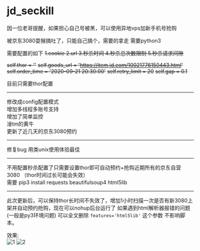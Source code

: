 # jd_seckill

因一位老哥提醒，如果担心自己号被黑，可以使用异地vps加新手机号抢购  

被京东3080耍猴搞吐了，只能自己搞个，需要的拿走
需要python3

需要配置的如下
        ~~1.cookie 2.url 3.秒杀时间 4.秒杀总次数限制 5.秒杀请求间隙~~
        
 ~~self.thor = ''~~	
 ~~self.goods_url = 'https://item.jd.com/10021776150443.html'~~
 ~~self.order_time = '2020-09-21 20:30:00'~~
 ~~self.retry_limit = 20~~
 ~~self.gap = 0.1~~
        
目前只需要thor配置

-----

修改成config配置模式  
增加多线程多账号支持  
增加了简单监控  
淦tm的黄牛  
更新了近几天的京东3080预约  

-----

修复bug 用类unix使用体验最佳


-----

不用配置秒杀配置了只需要设置thor即可自动预约+抢购近期所有的京东自营3080 （thor时间过长可能会失效）  
需要 pip3 install requests beautifulsoup4 html5lib

-----
此次更新后，可以保持thor长时间不失效了，增加1小时扫描一次是否有新3080上架并自动预约抢购，现在可以nohup后台运行了
如果遇到html解析器报错的问题(一般是py3环境问题) 可以全文删除 `features='html5lib'` 这个参数 不影响脚本。  

效果:  
![1](https://github.com/ghwswywps/jd_seckill/blob/master/run.png?raw=true)
![2](https://github.com/ghwswywps/jd_seckill/blob/master/to.png?raw=true)
